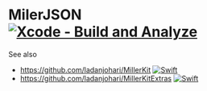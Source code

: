 # MilerJSON [![Xcode - Build and Analyze](https://github.com/ladanjohari/MillerJSON/actions/workflows/objective-c-xcode.yml/badge.svg)](https://github.com/ladanjohari/MillerJSON/actions/workflows/objective-c-xcode.yml)

See also 

* https://github.com/ladanjohari/MillerKit [![Swift](https://github.com/ladanjohari/MillerKit/actions/workflows/swift.yml/badge.svg)](https://github.com/ladanjohari/MillerKit/actions/workflows/swift.yml)
* https://github.com/ladanjohari/MillerKitExtras [![Swift](https://github.com/ladanjohari/MillerKitExtras/actions/workflows/swift.yml/badge.svg)](https://github.com/ladanjohari/MillerKitExtras/actions/workflows/swift.yml)
